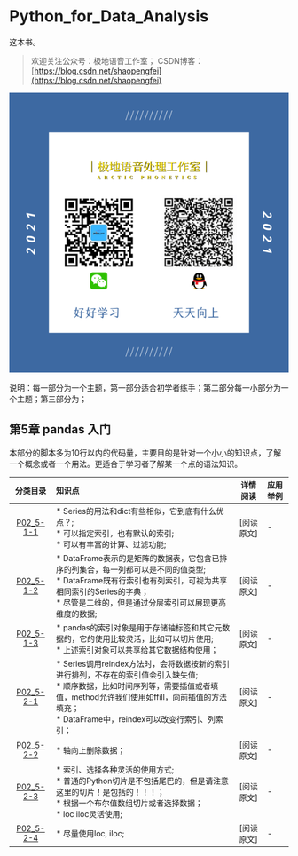 # Python_for_Data_Analysis
这本书。
> 欢迎关注公众号：极地语音工作室；
> CSDN博客：[https://blog.csdn.net/shaopengfei](https://blog.csdn.net/shaopengfei)  

![效果](res/IMG_0167.PNG)

说明：每一部分为一个主题，第一部分适合初学者练手；第二部分每一小部分为一个主题；第三部分为；  



## 第5章 pandas 入门
本部分的脚本多为10行以内的代码量，主要目的是针对一个小小的知识点，了解一个概念或者一个用法。更适合于学习者了解某一个点的语法知识。   


| 分类目录  | 知识点 | 详情阅读 | 应用举例 |  
| :-------: | :------------- | :---------: | :------------- | 
|  [P02_5-1-1](Part-02/P02_007_Python_for_Data_Analysis/Chap05/p02_5-1-1_series.py) | * Series的用法和dict有些相似，它到底有什么优点？; <br>* 可以指定索引，也有默认的索引;   <br>* 可以有丰富的计算、过滤功能; <br> | [阅读原文] | - |  
|  [P02_5-1-2](Part-02/P02_007_Python_for_Data_Analysis/Chap05/p02_5-1-2_DataFrame.py) | * DataFrame表示的是矩阵的数据表，它包含已排序的列集合，每一列都可以是不同的值类型; <br>* DataFrame既有行索引也有列索引，可视为共享相同索引的Series的字典；  <br>* 尽管是二维的，但是通过分层索引可以展现更高维度的数据; <br> | [阅读原文] | - | 
|  [P02_5-1-3](Part-02/P02_007_Python_for_Data_Analysis/Chap05/p02_5-1-3_index_object.py) | * pandas的索引对象是用于存储轴标签和其它元数据的，它的使用比较灵活，比如可以切片使用; <br>* 上述索引对象可以共享给其它数据结构使用；  | [阅读原文] | - |
|  [P02_5-2-1](Part-02/P02_007_Python_for_Data_Analysis/Chap05/p02_5-2-1_rebuild_index.py) | * Series调用reindex方法时，会将数据按新的索引进行排列，不存在的索引值会引入缺失值; <br>* 顺序数据，比如时间序列等，需要插值或者填值，method允许我们使用如ffill，向前插值的方法填充； <br>* DataFrame中，reindex可以改变行索引、列索引；  | [阅读原文] | - |
|  [P02_5-2-2](Part-02/P02_007_Python_for_Data_Analysis/Chap05/p02_5-2-2_drop_items.py) | * 轴向上删除数据；  | [阅读原文] | - |
|  [P02_5-2-3](Part-02/P02_007_Python_for_Data_Analysis/Chap05/p02_5-2-3_index_select_filter.py) | * 索引、选择各种灵活的使用方式; <br>* 普通的Python切片是不包括尾巴的，但是请注意这里的切片！是包括的！！！； <br>* 根据一个布尔值数组切片或者选择数据；<br>* loc iloc灵活使用;  | [阅读原文] | - |
|  [P02_5-2-4](Part-02/P02_007_Python_for_Data_Analysis/Chap05/p02_5-2-4_integer_index.py) | * 尽量使用loc, iloc;  | [阅读原文] | - |
